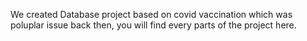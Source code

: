 We created Database project based on covid vaccination which was poluplar issue back then, you will find every parts of the project here.
